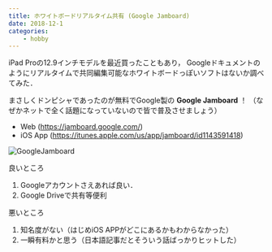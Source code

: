 ```yaml
---
title: ホワイトボードリアルタイム共有 (Google Jamboard)   
date: 2018-12-1
categories:
    - hobby
---
```


iPad Proの12.9インチモデルを最近買ったこともあり，
Googleドキュメントのようにリアルタイムで共同編集可能なホワイトボードっぽいソフトはないか調べてみた．

まさしくドンピシャであったのが無料でGoogle製の **Google Jamboard** ！
（なぜかネットで全く話題になっていないので皆で普及させましょう）

<!-- more -->

- Web (https://jamboard.google.com/)
- iOS App (https://itunes.apple.com/us/app/jamboard/id1143591418) 


![GoogleJamboard](/img/google_jamboard.png)

良いところ
1. Googleアカウントさえあれば良い．
1. Google Driveで共有等便利
    
悪いところ
1. 知名度がない（はじめiOS APPがどこにあるかもわからなかった）
1. 一瞬有料かと思う（日本語記事だとそういう話ばっかりヒットした）

    

